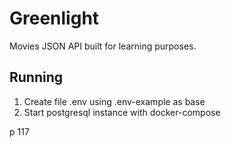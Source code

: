 # Greenlight

Movies JSON API built for learning purposes.

## Running

1. Create file .env using .env-example as base
1. Start postgresql instance with docker-compose

p 117